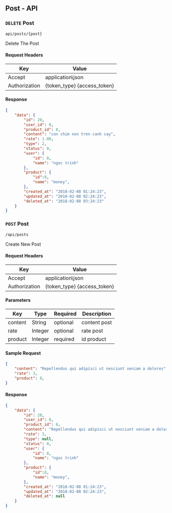 ## Post - API

### `DELETE` Post
```
api/posts/{post}
```
Delete The Post
#### Request Headers
| Key | Value |
|---|---|
|Accept|application\json
|Authorization|{token_type} {access_token}|
#### Response
```json
{
    "data": {
        "id": 20,
        "user_id": 8,
        "product_id": 8,
        "content": "con chim non tren canh cay",
        "rate": 1.00,
        "type": 2,
        "status": 0,
        "user": {
            "id": 8,
            "name": "ngoc trinh"
        },
        "product": {
            "id":8,
            "name": "money",
        },
        "created_at": "2018-02-08 01:24:23",
        "updated_at": "2018-02-08 02:24:23",
        "deleted_at": "2018-02-08 03:24:23"
    }
}
```
### `POST` Post
```
/api/posts
```
Create New Post
#### Request Headers
| Key | Value |
|---|---|
|Accept|application\json
|Authorization|{token_type} {access_token}|

#### Parameters
| Key | Type | Required | Description |
|---|---|---|---|
| content | String | optional | content post |
| rate | Integer | optional | rate post |
| product | Integer | required | id product |

#### Sample Request
```json
{
	"content": "Repellendus qui adipisci ut nesciunt veniam a dolores",
	"rate": 3,
    "product": 8,
}
```

#### Response
```json
{
    "data": {
        "id": 20,
        "user_id": 8,
        "product_id": 8,
        "content": "Repellendus qui adipisci ut nesciunt veniam a dolores",
        "rate": 3,
        "type": null,
        "status": 0,
        "user": {
            "id": 8,
            "name": "ngoc trinh"
        },
        "product": {
            "id":8,
            "name": "money",
        },
        "created_at": "2018-02-08 01:24:23",
        "updated_at": "2018-02-08 02:24:23",
        "deleted_at": null
    }
}
```
